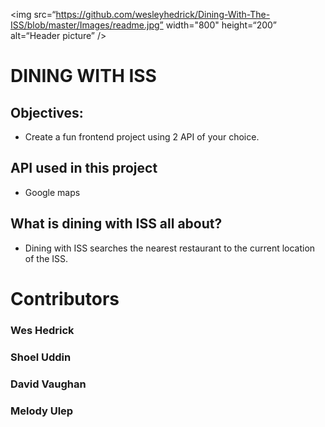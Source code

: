 <img src=“https://github.com/wesleyhedrick/Dining-With-The-ISS/blob/master/Images/readme.jpg” width="800" height=“200” alt=“Header picture” />

# DINING WITH ISS

## Objectives:

- Create a fun frontend project using 2 API of your choice.

## API used in this project

- Google maps

## What is dining with ISS all about?

- Dining with ISS searches the nearest restaurant to the current location of the ISS.

# Contributors

### Wes Hedrick

### Shoel Uddin

### David Vaughan

### Melody Ulep
